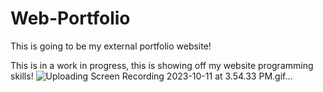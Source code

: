 # Web-Portfolio

This is going to be my external portfolio website!

This is in a work in progress, this is showing off my website programming skills!
![Uploading Screen Recording 2023-10-11 at 3.54.33 PM.gif…]()
